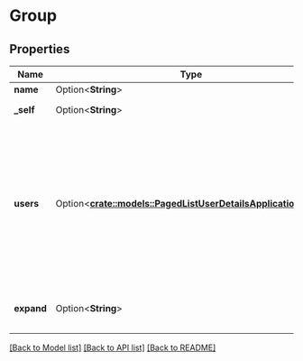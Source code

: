 # Group

## Properties

Name | Type | Description | Notes
------------ | ------------- | ------------- | -------------
**name** | Option<**String**> | The name of group. | [optional]
**_self** | Option<**String**> | The URL for these group details. | [optional][readonly]
**users** | Option<[**crate::models::PagedListUserDetailsApplicationUser**](PagedListUserDetailsApplicationUser.md)> | A paginated list of the users that are members of the group. A maximum of 50 users is returned in the list, to access additional users append `[start-index:end-index]` to the expand request. For example, to access the next 50 users, use`?expand=users[51:100]`. | [optional][readonly]
**expand** | Option<**String**> | Expand options that include additional group details in the response. | [optional][readonly]

[[Back to Model list]](../README.md#documentation-for-models) [[Back to API list]](../README.md#documentation-for-api-endpoints) [[Back to README]](../README.md)


